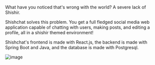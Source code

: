 What have you noticed that's wrong with the world? A severe lack of Shishir.

Shishchat solves this problem. You get a full fledged social media web application capable of chatting with users, making posts, and editing a profile, all in a shishir themed environment!

Shishchat's frontend is made with React.js, the backend is made with Spring Boot and Java, and the database is made with Postgresql. 

![image](https://user-images.githubusercontent.com/86863811/151190203-90e67943-ac53-4ca7-8061-20c73cdc17f4.png)
